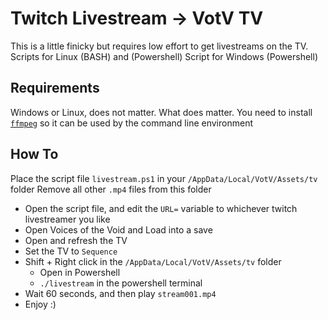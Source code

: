 # Twitch Livestream -> VotV TV

This is a little finicky but requires low effort to get livestreams on the TV. 
Scripts for Linux (BASH) and (Powershell)
Script for Windows (Powershell)

## **Requirements**
Windows or Linux, does not matter. What does matter. You need to install [`ffmpeg`](https://ffmpeg.org/) so it can be used by the command line environment 


## **How To**
Place the script file `livestream.ps1` in your `/AppData/Local/VotV/Assets/tv` folder
Remove all other `.mp4` files from this folder
 - Open the script file, and edit the `URL=` variable to whichever twitch livestreamer you like
 - Open Voices of the Void and Load into a save
 - Open and refresh the TV
 - Set the TV to `Sequence`
 - Shift + Right click in the `/AppData/Local/VotV/Assets/tv` folder
	 - Open in Powershell
    - `./livestream` in the powershell terminal
 - Wait 60 seconds, and then play `stream001.mp4`
 - Enjoy :)
       
